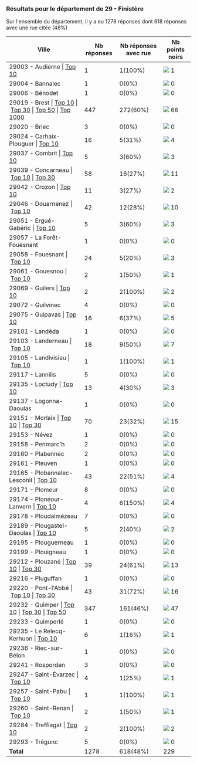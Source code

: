### Résultats pour le département de 29 - Finistère

Sur l'ensemble du département, il y a eu 1278 réponses dont 618 réponses avec une rue citée (48%)

| Ville | Nb réponses | Nb réponses avec rue | Nb points noirs |
|-------------|-------------|----------------------|-----------------|
|29003 - Audierne&nbsp;&#124;&nbsp;<a href='29003 - Audierne_top1.md'>Top 10</a>|1|1(100%)|<img src="../../img/bar_0.gif" />&nbsp;1|
|29004 - Bannalec|1|0(0%)|<img src="../../img/bar_0.gif" />&nbsp;0|
|29006 - Bénodet|1|0(0%)|<img src="../../img/bar_0.gif" />&nbsp;0|
|29019 - Brest&nbsp;&#124;&nbsp;<a href='29019 - Brest_top10.md'>Top 10</a>&nbsp;&#124;&nbsp;<a href='29019 - Brest_top30.md'>Top 30</a>&nbsp;&#124;&nbsp;<a href='29019 - Brest_top50.md'>Top 50</a>&nbsp;&#124;&nbsp;<a href='29019 - Brest_top66.md'>Top 1000</a>|447|272(60%)|<img src="../../img/bar_28.gif" />&nbsp;66|
|29020 - Briec|3|0(0%)|<img src="../../img/bar_0.gif" />&nbsp;0|
|29024 - Carhaix-Plouguer&nbsp;&#124;&nbsp;<a href='29024 - Carhaix-Plouguer_top4.md'>Top 10</a>|16|5(31%)|<img src="../../img/bar_1.gif" />&nbsp;4|
|29037 - Combrit&nbsp;&#124;&nbsp;<a href='29037 - Combrit_top3.md'>Top 10</a>|5|3(60%)|<img src="../../img/bar_1.gif" />&nbsp;3|
|29039 - Concarneau&nbsp;&#124;&nbsp;<a href='29039 - Concarneau_top10.md'>Top 10</a>&nbsp;&#124;&nbsp;<a href='29039 - Concarneau_top11.md'>Top 30</a>|58|16(27%)|<img src="../../img/bar_4.gif" />&nbsp;11|
|29042 - Crozon&nbsp;&#124;&nbsp;<a href='29042 - Crozon_top2.md'>Top 10</a>|11|3(27%)|<img src="../../img/bar_0.gif" />&nbsp;2|
|29046 - Douarnenez&nbsp;&#124;&nbsp;<a href='29046 - Douarnenez_top10.md'>Top 10</a>|42|12(28%)|<img src="../../img/bar_4.gif" />&nbsp;10|
|29051 - Ergué-Gabéric&nbsp;&#124;&nbsp;<a href='29051 - Ergué-Gabéric_top3.md'>Top 10</a>|5|3(60%)|<img src="../../img/bar_1.gif" />&nbsp;3|
|29057 - La Forêt-Fouesnant|1|0(0%)|<img src="../../img/bar_0.gif" />&nbsp;0|
|29058 - Fouesnant&nbsp;&#124;&nbsp;<a href='29058 - Fouesnant_top3.md'>Top 10</a>|24|5(20%)|<img src="../../img/bar_1.gif" />&nbsp;3|
|29061 - Gouesnou&nbsp;&#124;&nbsp;<a href='29061 - Gouesnou_top1.md'>Top 10</a>|2|1(50%)|<img src="../../img/bar_0.gif" />&nbsp;1|
|29069 - Guilers&nbsp;&#124;&nbsp;<a href='29069 - Guilers_top2.md'>Top 10</a>|2|2(100%)|<img src="../../img/bar_0.gif" />&nbsp;2|
|29072 - Guilvinec|4|0(0%)|<img src="../../img/bar_0.gif" />&nbsp;0|
|29075 - Guipavas&nbsp;&#124;&nbsp;<a href='29075 - Guipavas_top5.md'>Top 10</a>|16|6(37%)|<img src="../../img/bar_2.gif" />&nbsp;5|
|29101 - Landéda|1|0(0%)|<img src="../../img/bar_0.gif" />&nbsp;0|
|29103 - Landerneau&nbsp;&#124;&nbsp;<a href='29103 - Landerneau_top7.md'>Top 10</a>|18|9(50%)|<img src="../../img/bar_3.gif" />&nbsp;7|
|29105 - Landivisiau&nbsp;&#124;&nbsp;<a href='29105 - Landivisiau_top1.md'>Top 10</a>|1|1(100%)|<img src="../../img/bar_0.gif" />&nbsp;1|
|29117 - Lannilis|5|0(0%)|<img src="../../img/bar_0.gif" />&nbsp;0|
|29135 - Loctudy&nbsp;&#124;&nbsp;<a href='29135 - Loctudy_top3.md'>Top 10</a>|13|4(30%)|<img src="../../img/bar_1.gif" />&nbsp;3|
|29137 - Logonna-Daoulas|1|0(0%)|<img src="../../img/bar_0.gif" />&nbsp;0|
|29151 - Morlaix&nbsp;&#124;&nbsp;<a href='29151 - Morlaix_top10.md'>Top 10</a>&nbsp;&#124;&nbsp;<a href='29151 - Morlaix_top15.md'>Top 30</a>|70|23(32%)|<img src="../../img/bar_6.gif" />&nbsp;15|
|29153 - Névez|1|0(0%)|<img src="../../img/bar_0.gif" />&nbsp;0|
|29158 - Penmarc'h|2|0(0%)|<img src="../../img/bar_0.gif" />&nbsp;0|
|29160 - Plabennec|2|0(0%)|<img src="../../img/bar_0.gif" />&nbsp;0|
|29161 - Pleuven|1|0(0%)|<img src="../../img/bar_0.gif" />&nbsp;0|
|29165 - Plobannalec-Lesconil&nbsp;&#124;&nbsp;<a href='29165 - Plobannalec-Lesconil_top4.md'>Top 10</a>|43|22(51%)|<img src="../../img/bar_1.gif" />&nbsp;4|
|29171 - Plomeur|8|0(0%)|<img src="../../img/bar_0.gif" />&nbsp;0|
|29174 - Plonéour-Lanvern&nbsp;&#124;&nbsp;<a href='29174 - Plonéour-Lanvern_top4.md'>Top 10</a>|4|6(150%)|<img src="../../img/bar_1.gif" />&nbsp;4|
|29178 - Ploudalmézeau|7|0(0%)|<img src="../../img/bar_0.gif" />&nbsp;0|
|29189 - Plougastel-Daoulas&nbsp;&#124;&nbsp;<a href='29189 - Plougastel-Daoulas_top2.md'>Top 10</a>|5|2(40%)|<img src="../../img/bar_0.gif" />&nbsp;2|
|29195 - Plouguerneau|1|0(0%)|<img src="../../img/bar_0.gif" />&nbsp;0|
|29199 - Plouigneau|1|0(0%)|<img src="../../img/bar_0.gif" />&nbsp;0|
|29212 - Plouzané&nbsp;&#124;&nbsp;<a href='29212 - Plouzané_top10.md'>Top 10</a>&nbsp;&#124;&nbsp;<a href='29212 - Plouzané_top13.md'>Top 30</a>|39|24(61%)|<img src="../../img/bar_5.gif" />&nbsp;13|
|29216 - Pluguffan|1|0(0%)|<img src="../../img/bar_0.gif" />&nbsp;0|
|29220 - Pont-l'Abbé&nbsp;&#124;&nbsp;<a href='29220 - Pont-l_Abbé_top10.md'>Top 10</a>&nbsp;&#124;&nbsp;<a href='29220 - Pont-l_Abbé_top16.md'>Top 30</a>|43|31(72%)|<img src="../../img/bar_6.gif" />&nbsp;16|
|29232 - Quimper&nbsp;&#124;&nbsp;<a href='29232 - Quimper_top10.md'>Top 10</a>&nbsp;&#124;&nbsp;<a href='29232 - Quimper_top30.md'>Top 30</a>&nbsp;&#124;&nbsp;<a href='29232 - Quimper_top47.md'>Top 50</a>|347|161(46%)|<img src="../../img/bar_20.gif" />&nbsp;47|
|29233 - Quimperlé|1|0(0%)|<img src="../../img/bar_0.gif" />&nbsp;0|
|29235 - Le Relecq-Kerhuon&nbsp;&#124;&nbsp;<a href='29235 - Le Relecq-Kerhuon_top1.md'>Top 10</a>|6|1(16%)|<img src="../../img/bar_0.gif" />&nbsp;1|
|29236 - Riec-sur-Bélon|1|0(0%)|<img src="../../img/bar_0.gif" />&nbsp;0|
|29241 - Rosporden|3|0(0%)|<img src="../../img/bar_0.gif" />&nbsp;0|
|29247 - Saint-Évarzec&nbsp;&#124;&nbsp;<a href='29247 - Saint-Évarzec_top1.md'>Top 10</a>|4|1(25%)|<img src="../../img/bar_0.gif" />&nbsp;1|
|29257 - Saint-Pabu&nbsp;&#124;&nbsp;<a href='29257 - Saint-Pabu_top1.md'>Top 10</a>|1|1(100%)|<img src="../../img/bar_0.gif" />&nbsp;1|
|29260 - Saint-Renan&nbsp;&#124;&nbsp;<a href='29260 - Saint-Renan_top1.md'>Top 10</a>|2|1(50%)|<img src="../../img/bar_0.gif" />&nbsp;1|
|29284 - Treffiagat&nbsp;&#124;&nbsp;<a href='29284 - Treffiagat_top2.md'>Top 10</a>|2|2(100%)|<img src="../../img/bar_0.gif" />&nbsp;2|
|29293 - Trégunc|5|0(0%)|<img src="../../img/bar_0.gif" />&nbsp;0|
| **Total** |1278|618(48%)|229|
